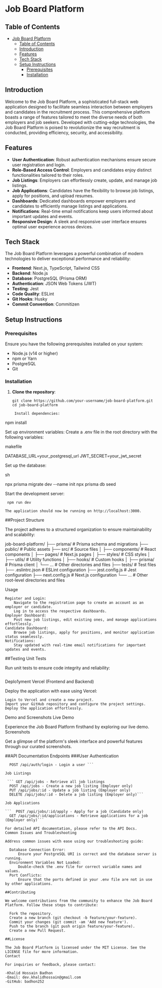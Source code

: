 # Job Board Platform

## Table of Contents

- [Job Board Platform](#job-board-platform)
  - [Table of Contents](#table-of-contents)
  - [Introduction](#introduction)
  - [Features](#features)
  - [Tech Stack](#tech-stack)
  - [Setup Instructions](#setup-instructions)
    - [Prerequisites](#prerequisites)
    - [Installation](#installation)

## Introduction

Welcome to the Job Board Platform, a sophisticated full-stack web application designed to facilitate seamless interaction between employers and candidates in the recruitment process. This comprehensive platform boasts a range of features tailored to meet the diverse needs of both employers and job seekers. Developed with cutting-edge technologies, the Job Board Platform is poised to revolutionize the way recruitment is conducted, providing efficiency, security, and accessibility.

## Features

- **User Authentication**: Robust authentication mechanisms ensure secure user registration and login.
- **Role-Based Access Control**: Employers and candidates enjoy distinct functionalities tailored to their roles.
- **Job Listings**: Employers can effortlessly create, update, and manage job listings.
- **Job Applications**: Candidates have the flexibility to browse job listings, apply for positions, and upload resumes.
- **Dashboards**: Dedicated dashboards empower employers and candidates to efficiently manage listings and applications.
- **Notifications**: Real-time email notifications keep users informed about important updates and events.
- **Responsive Design**: A sleek and responsive user interface ensures optimal user experience across devices.

## Tech Stack

The Job Board Platform leverages a powerful combination of modern technologies to deliver exceptional performance and reliability:

- **Frontend**: Next.js, TypeScript, Tailwind CSS
- **Backend**: Node.js
- **Database**: PostgreSQL (Prisma ORM)
- **Authentication**: JSON Web Tokens (JWT)
- **Testing**: Jest
- **Code Quality**: ESLint
- **Git Hooks**: Husky
- **Commit Convention**: Commitizen

## Setup Instructions

### Prerequisites

Ensure you have the following prerequisites installed on your system:

- Node.js (v14 or higher)
- npm or Yarn
- PostgreSQL
- Git

### Installation

1. **Clone the repository**:

   ```
   git clone https://github.com/your-username/job-board-platform.git
   cd job-board-platform

    Install dependencies:

   ```

npm install

Set up environment variables:
Create a .env file in the root directory with the following variables:

makefile

DATABASE_URL=your_postgresql_url
JWT_SECRET=your_jwt_secret

Set up the database:

sh

npx prisma migrate dev --name init
npx prisma db seed

Start the development server:

` npm run dev`

    The application should now be running on http://localhost:3000.

##Project Structure

The project adheres to a structured organization to ensure maintainability and scalability:

job-board-platform/
├── prisma/ # Prisma schema and migrations
├── public/ # Public assets
├── src/ # Source files
│ ├── components/ # React components
│ ├── pages/ # Next.js pages
│ ├── styles/ # CSS styles
│ ├── utils/ # Utility functions
│ ├── hooks/ # Custom hooks
│ ├── prisma/ # Prisma client
│ └── ... # Other directories and files
├── tests/ # Test files
├── .eslintrc.json # ESLint configuration
├── jest.config.js # Jest configuration
├── next.config.js # Next.js configuration
└── ... # Other root-level directories and files

Usage

    Register and Login:
        Navigate to the registration page to create an account as an employer or candidate.
        Log in to access the respective dashboards.
    Employer Dashboard:
        Post new job listings, edit existing ones, and manage applications effortlessly.
    Candidate Dashboard:
        Browse job listings, apply for positions, and monitor application status seamlessly.
    Notifications:
        Stay updated with real-time email notifications for important updates and events.

##Testing
Unit Tests

Run unit tests to ensure code integrity and reliability:

```npm run test

```

Deplo1yment
Vercel (Frontend and Backend)

Deploy the application with ease using Vercel:

    Login to Vercel and create a new project.
    Import your GitHub repository and configure the project settings.
    Deploy the application effortlessly.

Demo and Screenshots
Live Demo

Experience the Job Board Platform firsthand by exploring our live demo.
Screenshots

Get a glimpse of the platform's sleek interface and powerful features through our curated screenshots.

##API Documentation
Endpoints
###User Authentication

````POST /api/auth/register - Register a new user
  POST /api/auth/login - Login a user ```

Job Listings

 ``` GET /api/jobs - Retrieve all job listings
  POST /api/jobs - Create a new job listing (Employer only)
  PUT /api/jobs/:id - Update a job listing (Employer only)
  DELETE /api/jobs/:id - Delete a job listing (Employer only)```

Job Applications

```  POST /api/jobs/:id/apply - Apply for a job (Candidate only)
  GET /api/jobs/:id/applications - Retrieve applications for a job (Employer only)```

For detailed API documentation, please refer to the API Docs.
Common Issues and Troubleshooting

Address common issues with ease using our troubleshooting guide:

  Database Connection Error:
      Ensure your PostgreSQL URI is correct and the database server is running.
  Environment Variables Not Loaded:
      Double-check the .env file for correct variable names and values.
  Port Conflicts:
      Ensure that the ports defined in your .env file are not in use by other applications.

##Contributing

We welcome contributions from the community to enhance the Job Board Platform. Follow these steps to contribute:

  Fork the repository.
  Create a new branch (git checkout -b feature/your-feature).
  Commit your changes (git commit -am 'Add new feature').
  Push to the branch (git push origin feature/your-feature).
  Create a new Pull Request.

##License

The Job Board Platform is licensed under the MIT License. See the LICENSE file for more information.
Contact

For inquiries or feedback, please contact:

-Khalid Hossain Badhon
-Email: dev.khalidhossain@gmail.com
-GitHub: badhon252
````
